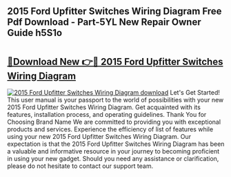 ## 2015 Ford Upfitter Switches Wiring Diagram Free Pdf Download - Part-5YL New Repair Owner Guide h5S1o

# <h2><a href="http://dfqhlzk.blite.top/?on=2015+Ford+Upfitter+Switches+Wiring+Diagram">🔗Download New 👉🔴 2015 Ford Upfitter Switches Wiring Diagram</a></h2>

[![2015 Ford Upfitter Switches Wiring Diagram download](https://i.imgur.com/lujVjoI.png)](http://dfqhlzk.blite.top/?on=2015+Ford+Upfitter+Switches+Wiring+Diagram)
Let's Get Started! This user manual is your passport to the world of possibilities with your new 2015 Ford Upfitter Switches Wiring Diagram. Get acquainted with its features, installation process, and operating guidelines. Thank You for Choosing Brand Name We are committed to providing you with exceptional products and services. Experience the efficiency of list of features while using your new 2015 Ford Upfitter Switches Wiring Diagram. Our expectation is that the 2015 Ford Upfitter Switches Wiring Diagram has been a valuable and informative resource in your journey to becoming proficient in using your new gadget. Should you need any assistance or clarification, please do not hesitate to contact our support team.
